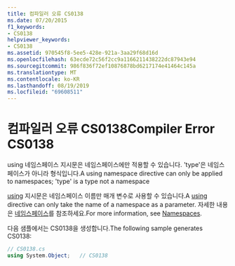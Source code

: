 ```yaml
---
title: 컴파일러 오류 CS0138
ms.date: 07/20/2015
f1_keywords:
- CS0138
helpviewer_keywords:
- CS0138
ms.assetid: 970545f8-5ee5-428e-921a-3aa29f68d16d
ms.openlocfilehash: 63ecde72c56f2cc9a1166211438222dc87943e94
ms.sourcegitcommit: 986f836f72ef10876878bd6217174e41464c145a
ms.translationtype: MT
ms.contentlocale: ko-KR
ms.lasthandoff: 08/19/2019
ms.locfileid: "69608511"
---
```

# <a name="compiler-error-cs0138"></a><span data-ttu-id="b41bc-102">컴파일러 오류 CS0138</span><span class="sxs-lookup"><span data-stu-id="b41bc-102">Compiler Error CS0138</span></span>
<span data-ttu-id="b41bc-103">using 네임스페이스 지시문은 네임스페이스에만 적용할 수 있습니다. 'type'은 네임스페이스가 아니라 형식입니다.</span><span class="sxs-lookup"><span data-stu-id="b41bc-103">A using namespace directive can only be applied to namespaces; 'type' is a type not a namespace</span></span>  
  
 <span data-ttu-id="b41bc-104">[using](../language-reference/keywords/using.md) 지시문은 네임스페이스 이름만 매개 변수로 사용할 수 있습니다.</span><span class="sxs-lookup"><span data-stu-id="b41bc-104">A [using](../language-reference/keywords/using.md) directive can only take the name of a namespace as a parameter.</span></span> <span data-ttu-id="b41bc-105">자세한 내용은 [네임스페이스](../programming-guide/namespaces/index.md)를 참조하세요.</span><span class="sxs-lookup"><span data-stu-id="b41bc-105">For more information, see [Namespaces](../programming-guide/namespaces/index.md).</span></span>  
  
 <span data-ttu-id="b41bc-106">다음 샘플에서는 CS0138을 생성합니다.</span><span class="sxs-lookup"><span data-stu-id="b41bc-106">The following sample generates CS0138:</span></span>  
  
```csharp  
// CS0138.cs  
using System.Object;   // CS0138  
```
